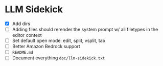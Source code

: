 # LLM Sidekick
- [x] Add dirs
- [ ] Adding files should rerender the system prompt w/ all filetypes in the editor context
- [ ] Set default open mode: edit, split, vsplit, tab
- [ ] Better Amazon Bedrock support
- [ ] `README.md`
- [ ] Document everything `doc/llm-sidekick.txt`
